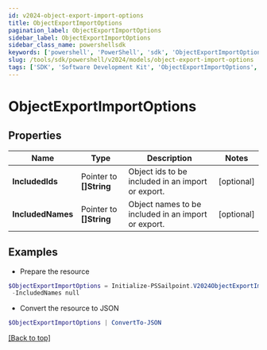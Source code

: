 ```yaml
---
id: v2024-object-export-import-options
title: ObjectExportImportOptions
pagination_label: ObjectExportImportOptions
sidebar_label: ObjectExportImportOptions
sidebar_class_name: powershellsdk
keywords: ['powershell', 'PowerShell', 'sdk', 'ObjectExportImportOptions', 'V2024ObjectExportImportOptions'] 
slug: /tools/sdk/powershell/v2024/models/object-export-import-options
tags: ['SDK', 'Software Development Kit', 'ObjectExportImportOptions', 'V2024ObjectExportImportOptions']
---
```



# ObjectExportImportOptions

## Properties

Name | Type | Description | Notes
------------ | ------------- | ------------- | -------------
**IncludedIds** |  Pointer to **[]String** | Object ids to be included in an import or export. | [optional] 
**IncludedNames** |  Pointer to **[]String** | Object names to be included in an import or export. | [optional] 

## Examples

- Prepare the resource
```powershell
$ObjectExportImportOptions = Initialize-PSSailpoint.V2024ObjectExportImportOptions  -IncludedIds null `
 -IncludedNames null
```

- Convert the resource to JSON
```powershell
$ObjectExportImportOptions | ConvertTo-JSON
```


[[Back to top]](#) 

